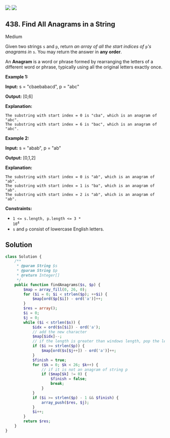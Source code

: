 [![](https://img.shields.io/github/stars/javadev/LeetCode-in-All?label=Stars&style=flat-square)](https://github.com/javadev/LeetCode-in-All)
[![](https://img.shields.io/github/forks/javadev/LeetCode-in-All?label=Fork%20me%20on%20GitHub%20&style=flat-square)](https://github.com/javadev/LeetCode-in-All/fork)

## 438\. Find All Anagrams in a String

Medium

Given two strings `s` and `p`, return _an array of all the start indices of_ `p`_'s anagrams in_ `s`. You may return the answer in **any order**.

An **Anagram** is a word or phrase formed by rearranging the letters of a different word or phrase, typically using all the original letters exactly once.

**Example 1:**

**Input:** s = "cbaebabacd", p = "abc"

**Output:** [0,6]

**Explanation:**

    The substring with start index = 0 is "cba", which is an anagram of "abc".
    The substring with start index = 6 is "bac", which is an anagram of "abc". 

**Example 2:**

**Input:** s = "abab", p = "ab"

**Output:** [0,1,2]

**Explanation:**

    The substring with start index = 0 is "ab", which is an anagram of "ab".
    The substring with start index = 1 is "ba", which is an anagram of "ab".
    The substring with start index = 2 is "ab", which is an anagram of "ab". 

**Constraints:**

*   <code>1 <= s.length, p.length <= 3 * 10<sup>4</sup></code>
*   `s` and `p` consist of lowercase English letters.

## Solution

```php
class Solution {
    /**
     * @param String $s
     * @param String $p
     * @return Integer[]
     */
    public function findAnagrams($s, $p) {
        $map = array_fill(0, 26, 0);
        for ($i = 0; $i < strlen($p); ++$i) {
            $map[ord($p[$i]) - ord('a')]++;
        }
        $res = array();
        $i = 0;
        $j = 0;
        while ($i < strlen($s)) {
            $idx = ord($s[$i]) - ord('a');
            // add the new character
            $map[$idx]--;
            // if the length is greater than windows length, pop the left charcater in the window
            if ($i >= strlen($p)) {
                $map[ord($s[$j++]) - ord('a')]++;
            }
            $finish = true;
            for ($k = 0; $k < 26; $k++) {
                // if it is not an anagram of string p
                if ($map[$k] != 0) {
                    $finish = false;
                    break;
                }
            }
            if ($i >= strlen($p) - 1 && $finish) {
                array_push($res, $j);
            }
            $i++;
        }
        return $res;
    }
}
```